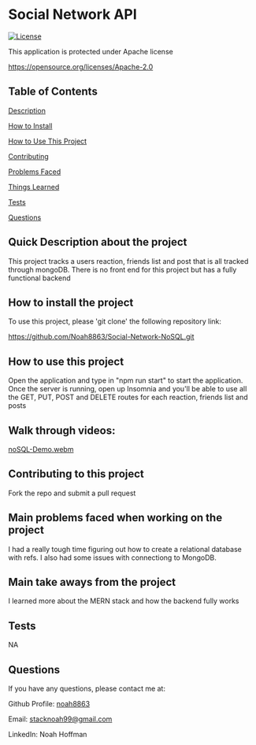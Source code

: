 # Social Network API 


  [![License](https://img.shields.io/badge/License-Apache_2.0-blue.svg)](https://opensource.org/licenses/Apache-2.0)

  This application is protected under Apache license

  https://opensource.org/licenses/Apache-2.0 


  ## Table of Contents
  [Description](#quick-description-about-the-project)

  [How to Install](#how-to-install-the-project)

  [How to Use This Project](#how-to-use-this-project)

  [Contributing](#contributing-to-this-project)

  [Problems Faced](#main-problems-faced-when-working-on-the-project)

  [Things Learned](#main-take-aways-from-the-project)

  [Tests](#tests)

  [Questions](#questions)


  ## Quick Description about the project 

  This project tracks a users reaction, friends list and post that is all tracked through mongoDB. There is no front end for this project but has a fully functional backend 

  ## How to install the project 

  To use this project, please 'git clone' the following repository link: 

  https://github.com/Noah8863/Social-Network-NoSQL.git 

  ## How to use this project 

  Open the application and type in "npm run start" to start the application. Once the server is running, open up Insomnia and you'll be able to use all the GET, PUT, POST and DELETE routes for each reaction, friends list and posts 
  
  ## Walk through videos:
[noSQL-Demo.webm](https://user-images.githubusercontent.com/60634270/183273787-d6347346-d2a4-49d8-bb4a-925a2cafd07f.webm)

  

  ## Contributing to this project
  Fork the repo and submit a pull request 

  ## Main problems faced when working on the project 
 
  I had a really tough time figuring out how to create a relational database with refs. I also had some issues with connectiong to MongoDB.  

  ## Main take aways from the project 

  I learned more about the MERN stack and how the backend fully works 

  ## Tests 

  NA 

  ## Questions 

  If you have any questions, please contact me at: 
 
  Github Profile: [noah8863](https://github.com/noah8863)  

  Email: stacknoah99@gmail.com 

  LinkedIn: Noah Hoffman
